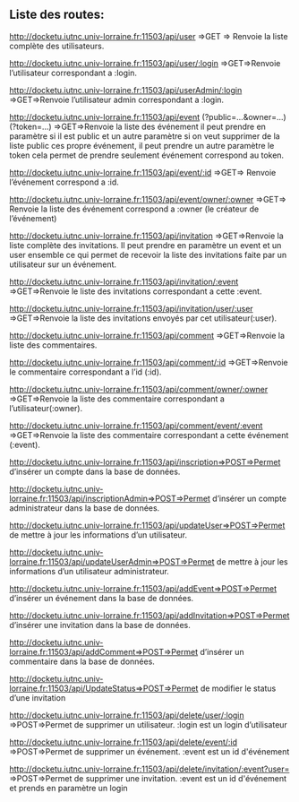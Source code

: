 ## Liste des routes:

http://docketu.iutnc.univ-lorraine.fr:11503/api/user =>GET => Renvoie la liste complète des utilisateurs.

http://docketu.iutnc.univ-lorraine.fr:11503/api/user/:login  =>GET=>Renvoie l’utilisateur correspondant a :login. 

http://docketu.iutnc.univ-lorraine.fr:11503/api/userAdmin/:login  =>GET=>Renvoie  l’utilisateur admin correspondant a :login. 

http://docketu.iutnc.univ-lorraine.fr:11503/api/event (?public=...&owner=...) (?token=...) 
=>GET=>Renvoie la liste des événement il peut prendre en paramètre si il est public et un autre paramètre si on veut supprimer de la liste public ces propre événement, il peut prendre un autre paramètre le token cela permet de prendre seulement événement correspond au token.

http://docketu.iutnc.univ-lorraine.fr:11503/api/event/:id =>GET=> Renvoie l’événement correspond a :id.

http://docketu.iutnc.univ-lorraine.fr:11503/api/event/owner/:owner  =>GET=> Renvoie la liste des événement correspond a :owner (le créateur de l’événement)

http://docketu.iutnc.univ-lorraine.fr:11503/api/invitation =>GET=>Renvoie la liste complète des invitations. Il peut prendre en paramètre un event et un user ensemble ce qui permet de recevoir la liste des invitations faite par un utilisateur sur un événement.

http://docketu.iutnc.univ-lorraine.fr:11503/api/invitation/:event  =>GET=>Renvoie le liste des invitations correspondant a cette :event.

http://docketu.iutnc.univ-lorraine.fr:11503/api/invitation/user/:user =>GET=>Renvoie la liste des invitations envoyés par cet utilisateur(:user).

http://docketu.iutnc.univ-lorraine.fr:11503/api/comment =>GET=>Renvoie la liste des commentaires.

http://docketu.iutnc.univ-lorraine.fr:11503/api/comment/:id =>GET=>Renvoie le commentaire correspondant a l’id (:id).

http://docketu.iutnc.univ-lorraine.fr:11503/api/comment/owner/:owner =>GET=>Renvoie la liste des commentaire correspondant a l’utilisateur(:owner).

http://docketu.iutnc.univ-lorraine.fr:11503/api/comment/event/:event =>GET=>Renvoie la liste des commentaire correspondant a cette événement (:event).

http://docketu.iutnc.univ-lorraine.fr:11503/api/inscription=>POST=>Permet d’insérer un compte dans la base de données.

http://docketu.iutnc.univ-lorraine.fr:11503/api/inscriptionAdmin=>POST=>Permet d’insérer un compte administrateur dans la base de données. 

http://docketu.iutnc.univ-lorraine.fr:11503/api/updateUser=>POST=>Permet de mettre à jour les informations d’un utilisateur.

http://docketu.iutnc.univ-lorraine.fr:11503/api/updateUserAdmin=>POST=>Permet de mettre à jour les informations d’un utilisateur administrateur.

http://docketu.iutnc.univ-lorraine.fr:11503/api/addEvent=>POST=>Permet d’insérer un événement dans la base de données. 

http://docketu.iutnc.univ-lorraine.fr:11503/api/addInvitation=>POST=>Permet d’insérer une invitation dans la base de données. 

http://docketu.iutnc.univ-lorraine.fr:11503/api/addComment=>POST=>Permet d’insérer un commentaire dans la base de données. 

http://docketu.iutnc.univ-lorraine.fr:11503/api/UpdateStatus=>POST=>Permet de modifier le status d’une invitation

http://docketu.iutnc.univ-lorraine.fr:11503/api/delete/user/:login =>POST=>Permet de supprimer un utilisateur. :login est un login d’utilisateur

http://docketu.iutnc.univ-lorraine.fr:11503/api/delete/event/:id =>POST=>Permet de supprimer un événement. :event est un id d'événement

http://docketu.iutnc.univ-lorraine.fr:11503/api/delete/invitation/:event?user= =>POST=>Permet de supprimer une invitation. :event est un id d'événement et prends en paramètre un login